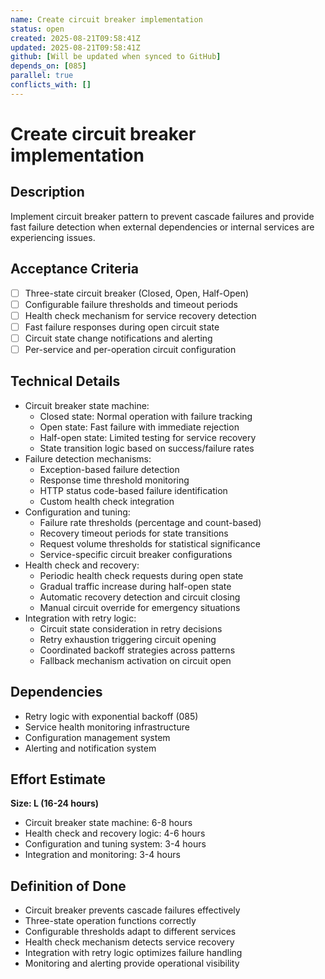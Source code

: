 ```yaml
---
name: Create circuit breaker implementation
status: open
created: 2025-08-21T09:58:41Z
updated: 2025-08-21T09:58:41Z
github: [Will be updated when synced to GitHub]
depends_on: [085]
parallel: true
conflicts_with: []
---
```


# Create circuit breaker implementation

## Description
Implement circuit breaker pattern to prevent cascade failures and provide fast failure detection when external dependencies or internal services are experiencing issues.

## Acceptance Criteria
- [ ] Three-state circuit breaker (Closed, Open, Half-Open)
- [ ] Configurable failure thresholds and timeout periods
- [ ] Health check mechanism for service recovery detection
- [ ] Fast failure responses during open circuit state
- [ ] Circuit state change notifications and alerting
- [ ] Per-service and per-operation circuit configuration

## Technical Details
- Circuit breaker state machine:
  - Closed state: Normal operation with failure tracking
  - Open state: Fast failure with immediate rejection
  - Half-open state: Limited testing for service recovery
  - State transition logic based on success/failure rates
- Failure detection mechanisms:
  - Exception-based failure detection
  - Response time threshold monitoring
  - HTTP status code-based failure identification
  - Custom health check integration
- Configuration and tuning:
  - Failure rate thresholds (percentage and count-based)
  - Recovery timeout periods for state transitions
  - Request volume thresholds for statistical significance
  - Service-specific circuit breaker configurations
- Health check and recovery:
  - Periodic health check requests during open state
  - Gradual traffic increase during half-open state
  - Automatic recovery detection and circuit closing
  - Manual circuit override for emergency situations
- Integration with retry logic:
  - Circuit state consideration in retry decisions
  - Retry exhaustion triggering circuit opening
  - Coordinated backoff strategies across patterns
  - Fallback mechanism activation on circuit open

## Dependencies
- Retry logic with exponential backoff (085)
- Service health monitoring infrastructure
- Configuration management system
- Alerting and notification system

## Effort Estimate
**Size: L (16-24 hours)**
- Circuit breaker state machine: 6-8 hours
- Health check and recovery logic: 4-6 hours
- Configuration and tuning system: 3-4 hours
- Integration and monitoring: 3-4 hours

## Definition of Done
- Circuit breaker prevents cascade failures effectively
- Three-state operation functions correctly
- Configurable thresholds adapt to different services
- Health check mechanism detects service recovery
- Integration with retry logic optimizes failure handling
- Monitoring and alerting provide operational visibility